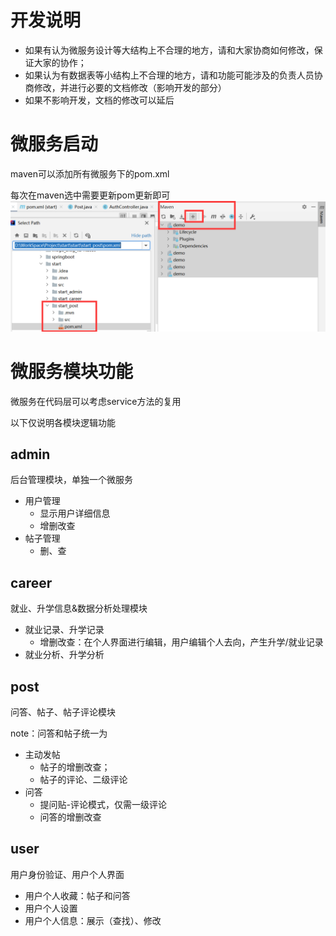 # 开发说明
* 如果有认为微服务设计等大结构上不合理的地方，请和大家协商如何修改，保证大家的协作；
* 如果认为有数据表等小结构上不合理的地方，请和功能可能涉及的负责人员协商修改，并进行必要的文档修改（影响开发的部分）
* 如果不影响开发，文档的修改可以延后

# 微服务启动

maven可以添加所有微服务下的pom.xml

每次在maven选中需要更新pom更新即可
![img.png](img/img.png)

# 微服务模块功能
微服务在代码层可以考虑service方法的复用

以下仅说明各模块逻辑功能
## admin
后台管理模块，单独一个微服务
* 用户管理
  * 显示用户详细信息
  * 增删改查
* 帖子管理
  * 删、查

## career
就业、升学信息&数据分析处理模块
* 就业记录、升学记录
  * 增删改查：在个人界面进行编辑，用户编辑个人去向，产生升学/就业记录
* 就业分析、升学分析

## post
问答、帖子、帖子评论模块

note：问答和帖子统一为

* 主动发帖
  * 帖子的增删改查；
  * 帖子的评论、二级评论
* 问答
  * 提问贴-评论模式，仅需一级评论
  * 问答的增删改查

## user
用户身份验证、用户个人界面
* 用户个人收藏：帖子和问答
* 用户个人设置
* 用户个人信息：展示（查找）、修改

